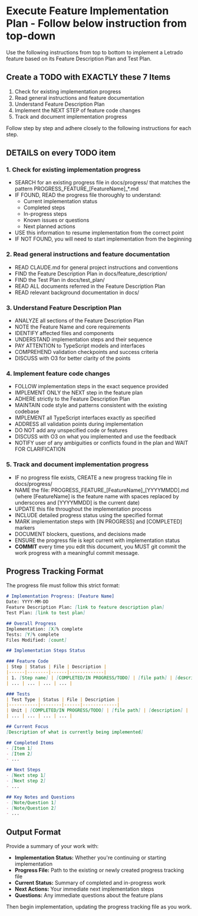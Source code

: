 # Execute Feature Implementation Plan - Follow below instruction from top-down

Use the following instructions from top to bottom to implement a Letrado feature based on its Feature Description Plan and Test Plan.

## Create a TODO with EXACTLY these 7 Items

1. Check for existing implementation progress
2. Read general instructions and feature documentation
3. Understand Feature Description Plan
4. Implement the NEXT STEP of feature code changes
5. Track and document implementation progress

Follow step by step and adhere closely to the following instructions for each step.

## DETAILS on every TODO item

### 1. Check for existing implementation progress

- SEARCH for an existing progress file in docs/progress/ that matches the pattern PROGRESS_FEATURE_[FeatureName]_*.md
- IF FOUND, READ the progress file thoroughly to understand:
  - Current implementation status
  - Completed steps
  - In-progress steps
  - Known issues or questions
  - Next planned actions
- USE this information to resume implementation from the correct point
- IF NOT FOUND, you will need to start implementation from the beginning

### 2. Read general instructions and feature documentation

- READ CLAUDE.md for general project instructions and conventions
- FIND the Feature Description Plan in docs/feature_description/
- FIND the Test Plan in docs/test_plan/
- READ ALL documents referred in the Feature Description Plan
- READ relevant background documentation in docs/

### 3. Understand Feature Description Plan

- ANALYZE all sections of the Feature Description Plan
- NOTE the Feature Name and core requirements
- IDENTIFY affected files and components
- UNDERSTAND implementation steps and their sequence
- PAY ATTENTION to TypeScript models and interfaces
- COMPREHEND validation checkpoints and success criteria
- DISCUSS with O3 for better clarity of the points

### 4. Implement feature code changes

- FOLLOW implementation steps in the exact sequence provided
- IMPLEMENT ONLY the NEXT step in the feature plan
- ADHERE strictly to the Feature Description Plan
- MAINTAIN code style and patterns consistent with the existing codebase
- IMPLEMENT all TypeScript interfaces exactly as specified
- ADDRESS all validation points during implementation
- DO NOT add any unspecified code or features
- DISCUSS with O3 on what you implemented and use the feedback
- NOTIFY user of any ambiguities or conflicts found in the plan and WAIT FOR CLARIFICATION

### 5. Track and document implementation progress

- IF no progress file exists, CREATE a new progress tracking file in docs/progress/
- NAME the file: PROGRESS_FEATURE_[FeatureName]_[YYYYMMDD].md (where [FeatureName] is the feature name with spaces replaced by underscores and [YYYYMMDD] is the current date)
- UPDATE this file throughout the implementation process
- INCLUDE detailed progress status using the specified format
- MARK implementation steps with [IN PROGRESS] and [COMPLETED] markers
- DOCUMENT blockers, questions, and decisions made
- ENSURE the progress file is kept current with implementation status
- **COMMIT** every time you edit this document, you MUST git commit the work progress with a meaningful commit message.

## Progress Tracking Format

The progress file must follow this strict format:

```markdown
# Implementation Progress: [Feature Name]
Date: YYYY-MM-DD
Feature Description Plan: [link to feature description plan]
Test Plan: [link to test plan]

## Overall Progress
Implementation: [X]% complete
Tests: [Y]% complete
Files Modified: [count]

## Implementation Steps Status

### Feature Code
| Step | Status | File | Description |
|------|--------|------|-------------|
| 1. [Step name] | [COMPLETED/IN PROGRESS/TODO] | [file path] | [description] |
| ... | ... | ... | ... |

### Tests
| Test Type | Status | File | Description |
|-----------|--------|------|-------------|
| Unit | [COMPLETED/IN PROGRESS/TODO] | [file path] | [description] |
| ... | ... | ... | ... |

## Current Focus
[Description of what is currently being implemented]

## Completed Items
- [Item 1]
- [Item 2]
- ...

## Next Steps
- [Next step 1]
- [Next step 2]
- ...

## Key Notes and Questions
- [Note/Question 1]
- [Note/Question 2]
- ...
```

## Output Format

Provide a summary of your work with:

- **Implementation Status:** Whether you're continuing or starting implementation
- **Progress File:** Path to the existing or newly created progress tracking file
- **Current Status:** Summary of completed and in-progress work
- **Next Actions:** Your immediate next implementation steps
- **Questions:** Any immediate questions about the feature plans

Then begin implementation, updating the progress tracking file as you work.